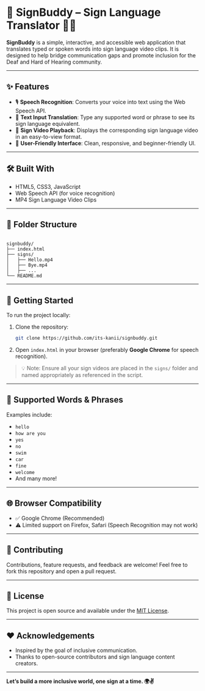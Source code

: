 # 🌻 SignBuddy – Sign Language Translator 🧏‍♀️

**SignBuddy** is a simple, interactive, and accessible web application that translates typed or spoken words into sign language video clips. It is designed to help bridge communication gaps and promote inclusion for the Deaf and Hard of Hearing community.

---

## ✨ Features

- 🎙️ **Speech Recognition**: Converts your voice into text using the Web Speech API.
- 💬 **Text Input Translation**: Type any supported word or phrase to see its sign language equivalent.
- 🎥 **Sign Video Playback**: Displays the corresponding sign language video in an easy-to-view format.
- 🧩 **User-Friendly Interface**: Clean, responsive, and beginner-friendly UI.

---

## 🛠️ Built With

- HTML5, CSS3, JavaScript
- Web Speech API (for voice recognition)
- MP4 Sign Language Video Clips

---

## 📁 Folder Structure

```

signbuddy/
├── index.html
├── signs/
│   ├── Hello.mp4
│   ├── Bye.mp4
│   ├── ...
└── README.md

````

---

## 🚀 Getting Started

To run the project locally:

1. Clone the repository:
   ```bash
   git clone https://github.com/its-kanii/signbuddy.git
   ````

2. Open `index.html` in your browser (preferably **Google Chrome** for speech recognition).

> 💡 Note: Ensure all your sign videos are placed in the `signs/` folder and named appropriately as referenced in the script.

---

## 🧠 Supported Words & Phrases

Examples include:

* `hello`
* `how are you`
* `yes`
* `no`
* `swim`
* `car`
* `fine`
* `welcome`
* And many more!

---

## 🌐 Browser Compatibility

* ✅ Google Chrome (Recommended)
* ⚠️ Limited support on Firefox, Safari (Speech Recognition may not work)

---

## 🤝 Contributing

Contributions, feature requests, and feedback are welcome!
Feel free to fork this repository and open a pull request.

---

## 📄 License

This project is open source and available under the [MIT License](LICENSE).

---

## ❤️ Acknowledgements

* Inspired by the goal of inclusive communication.
* Thanks to open-source contributors and sign language content creators.

---

**Let’s build a more inclusive world, one sign at a time. 🌍✌️**
